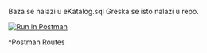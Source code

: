 Baza se nalazi u eKatalog.sql
Greska se isto nalazi u repo.

[![Run in Postman](https://run.pstmn.io/button.svg)](https://app.getpostman.com/run-collection/7c9b33e5fb45bb441b90)

^Postman Routes
